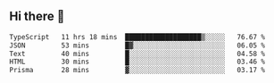 ## Hi there 👋

 <!--START_SECTION:waka-->

```txt
TypeScript   11 hrs 18 mins  ███████████████████▒░░░░░   76.67 %
JSON         53 mins         █▓░░░░░░░░░░░░░░░░░░░░░░░   06.05 %
Text         40 mins         █░░░░░░░░░░░░░░░░░░░░░░░░   04.58 %
HTML         30 mins         █░░░░░░░░░░░░░░░░░░░░░░░░   03.46 %
Prisma       28 mins         ▓░░░░░░░░░░░░░░░░░░░░░░░░   03.17 %
```

<!--END_SECTION:waka-->

<!--
**ValentinRapp/ValentinRapp** is a ✨ _special_ ✨ repository because its `README.md` (this file) appears on your GitHub profile.

Here are some ideas to get you started:

- 🔭 I’m currently working on ...
- 🌱 I’m currently learning ...
- 👯 I’m looking to collaborate on ...
- 🤔 I’m looking for help with ...
- 💬 Ask me about ...
- 📫 How to reach me: ...
- 😄 Pronouns: ...
- ⚡ Fun fact: ...
-->
